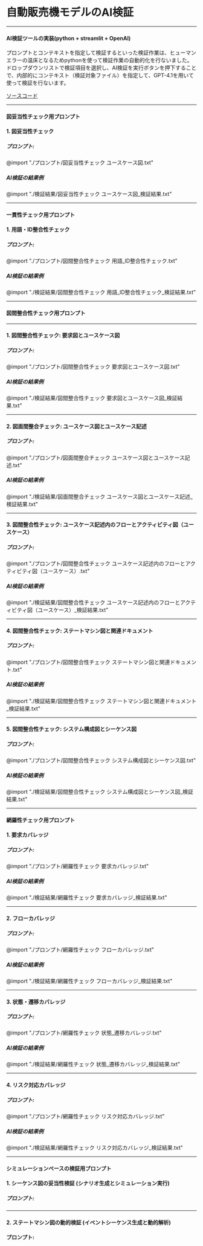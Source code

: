 
# 自動販売機モデルのAI検証

---

#### AI検証ツールの実装(python + streamlit + OpenAI)

プロンプトとコンテキストを指定して検証するといった検証作業は、ヒューマンエラーの温床となるためpythonを使って検証作業の自動的化を行ないました。
ドロップダウンリストで検証項目を選択し、AI検証を実行ボタンを押下することで、内部的にコンテキスト（検証対象ファイル）を指定して、GPT-4.1を用いて使って検証を行ないます。

[ソースコード](./ai_doc_checker_app.py)

---
#### 図妥当性チェック用プロンプト

#### 1. 図妥当性チェック

##### プロンプト:

@import "./プロンプト/図妥当性チェック ユースケース図.txt"

##### AI検証の結果例

@import "./検証結果/図妥当性チェック ユースケース図_検証結果.txt"

---
#### 一貫性チェック用プロンプト

#### 1. 用語・ID整合性チェック

##### プロンプト:

@import "./プロンプト/図間整合性チェック 用語_ID整合性チェック.txt"

##### AI検証の結果例

@import "./検証結果/図間整合性チェック 用語_ID整合性チェック_検証結果.txt"

---
#### 図間整合性チェック用プロンプト

---
#### 1. 図間整合性チェック: 要求図とユースケース図

##### プロンプト:

@import "./プロンプト/図間整合性チェック 要求図とユースケース図.txt"

##### AI検証の結果例

@import "./検証結果/図間整合性チェック 要求図とユースケース図_検証結果.txt"

---
#### 2. 図面間整合チェック: ユースケース図とユースケース記述

##### プロンプト:

@import "./プロンプト/図面間整合チェック ユースケース図とユースケース記述.txt"

##### AI検証の結果例

@import "./検証結果/図面間整合チェック ユースケース図とユースケース記述_検証結果.txt"

---
#### 3. 図間整合性チェック: ユースケース記述内のフローとアクティビティ図（ユースケース）

##### プロンプト:

@import "./プロンプト/図間整合性チェック ユースケース記述内のフローとアクティビティ図（ユースケース）.txt"

##### AI検証の結果例

@import "./検証結果/図間整合性チェック ユースケース記述内のフローとアクティビティ図（ユースケース）_検証結果.txt"

---
#### 4. 図間整合性チェック: ステートマシン図と関連ドキュメント

##### プロンプト:

@import "./プロンプト/図間整合性チェック ステートマシン図と関連ドキュメント.txt"

##### AI検証の結果例

@import "./検証結果/図間整合性チェック ステートマシン図と関連ドキュメント_検証結果.txt"

---
#### 5. 図間整合性チェック: システム構成図とシーケンス図

##### プロンプト:

@import "./プロンプト/図間整合性チェック システム構成図とシーケンス図.txt"

##### AI検証の結果例

@import "./検証結果/図間整合性チェック システム構成図とシーケンス図_検証結果.txt"

---
#### 網羅性チェック用プロンプト

#### 1. 要求カバレッジ

##### プロンプト:

@import "./プロンプト/網羅性チェック 要求カバレッジ.txt"

##### AI検証の結果例

@import "./検証結果/網羅性チェック 要求カバレッジ_検証結果.txt"

---
#### 2. フローカバレッジ

##### プロンプト:

@import "./プロンプト/網羅性チェック フローカバレッジ.txt"

##### AI検証の結果例

@import "./検証結果/網羅性チェック フローカバレッジ_検証結果.txt"

---
#### 3. 状態・遷移カバレッジ

##### プロンプト:

@import "./プロンプト/網羅性チェック 状態_遷移カバレッジ.txt"

##### AI検証の結果例

@import "./検証結果/網羅性チェック 状態_遷移カバレッジ_検証結果.txt"

---
#### 4. リスク対応カバレッジ

##### プロンプト:

@import "./プロンプト/網羅性チェック リスク対応カバレッジ.txt"

##### AI検証の結果例

@import "./検証結果/網羅性チェック リスク対応カバレッジ_検証結果.txt"

---
#### シミュレーションベースの検証用プロンプト

#### 1. シーケンス図の妥当性検証 (シナリオ生成とシミュレーション実行)

##### プロンプト:

---
#### 2. ステートマシン図の動的検証 (イベントシーケンス生成と動的解析)

#### プロンプト:

